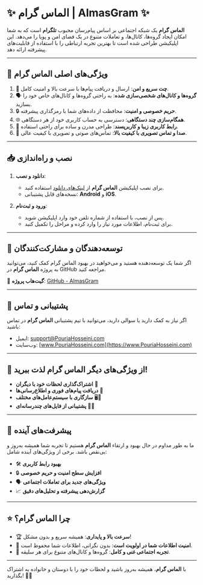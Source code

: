 # ✨ الماس گرام | **AlmasGram** ✨

**الماس گرام** یک شبکه اجتماعی بر اساس پیام‌رسان محبوب **تلگرام** است که به شما امکان ایجاد گروه‌ها، کانال‌ها، و تعاملات متنوع در یک فضای امن و پویا را می‌دهد. این اپلیکیشن طراحی شده است تا بهترین تجربه ارتباطی را با استفاده از قابلیت‌های پیشرفته ارائه دهد.

---

## 🌟 ویژگی‌های اصلی الماس گرام

1. 📱 **چت سریع و امن**: ارسال و دریافت پیام‌ها با سرعت بالا و امنیت کامل.
2. 🗣️ **گروه‌ها و کانال‌های شخصی‌سازی شده**: به راحتی گروه‌ها و کانال‌های خاص خود را بسازید.
3. 🔒 **حریم خصوصی و امنیت**: محافظت از داده‌های شما با رمزگذاری پیشرفته.
4. 🌐 **همگام‌سازی چند دستگاهی**: دسترسی به حساب کاربری خود از هر دستگاهی.
5. 🎨 **رابط کاربری زیبا و کاربرپسند**: طراحی مدرن و ساده برای راحتی استفاده.
6. 💬 **صدا و تماس تصویری با کیفیت بالا**: تماس‌های صوتی و تصویری با کیفیت عالی.

---

## 📥 نصب و راه‌اندازی

1. **دانلود و نصب**:
   - برای نصب اپلیکیشن **الماس گرام** از [لینک‌های دانلود]([https://link-to-download.com](https://github.com/soft20developer/almasgram/releases/download/telegram/Almasgram_1.apk)) استفاده کنید.
   - نسخه‌های قابل پشتیبانی: **Android** و **iOS**.
  
2. **ورود و ثبت‌نام**:
   - پس از نصب، با استفاده از شماره تلفن خود وارد اپلیکیشن شوید.
   - برای ثبت‌نام، اطلاعات مورد نیاز را وارد کرده و مراحل را تکمیل کنید.

---

## 🔧 توسعه‌دهندگان و مشارکت‌کنندگان

اگر شما یک توسعه‌دهنده هستید و می‌خواهید در بهبود الماس گرام کمک کنید، می‌توانید به پروژه **الماس گرام** در GitHub مراجعه کنید.

📍 **گیت‌هاب پروژه**: [GitHub - AlmasGram](https://github.com/TelegramFree/AlmasGram)

---

## 💬 پشتیبانی و تماس

اگر نیاز به کمک دارید یا سوالی دارید، می‌توانید با تیم پشتیبانی **الماس گرام** در تماس باشید:

- ایمیل: [support@PouriaHosseini.com](mailto:support@diamondgram.com)
- وب‌سایت: [www.PouriaHosseini.com](https://www.PouriaHosseini.com)
  

---

## 🌈 از ویژگی‌های دیگر الماس گرام لذت ببرید!

- **اشتراک‌گذاری لحظات خود با دیگران** 📸
- **دریافت پیام‌های فوری و اطلاع‌رسانی‌ها** 🔔
- **سازگاری با سیستم‌عامل‌های مختلف** 🖥️📱
- **پشتیبانی از فایل‌های چندرسانه‌ای** 🎥🎶

---

## 🚀 پیشرفت‌های آینده

ما به طور مداوم در حال بهبود و ارتقاء **الماس گرام** هستیم تا تجربه شما همیشه به‌روز و بی‌نقص باشد. برخی از ویژگی‌های آینده شامل:

- 🛠️ **بهبود رابط کاربری**
- 🔒 **افزایش سطح امنیت و حریم خصوصی**
- 🗣️ **ویژگی‌های جدید برای تعاملات اجتماعی**
- 📈 **گزارش‌دهی پیشرفته و تحلیل‌های دقیق**

---

## ⭐ چرا **الماس گرام**؟

- 🏆 **سرعت بالا و پایداری**: همیشه سریع و بدون مشکل!
- 🔐 **امنیت اطلاعات شما در اولویت است**: بدون نگرانی، اطلاعات شما محفوظ است.
- 🎉 **تجربه اجتماعی غنی و کامل**: گروه‌ها و کانال‌های متنوع برای هر سلیقه.

---

با **الماس گرام**، همیشه به‌روز باشید و لحظات خود را با دوستان و خانواده به اشتراک بگذارید! 💎💬
